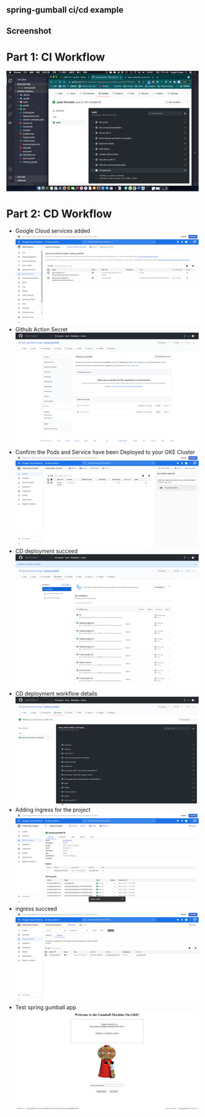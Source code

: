 ## spring-gumball ci/cd example

## Screenshot
# Part 1: CI Workflow
![CI_Workflow](/screenshots/CI_Workflow.png)
# Part 2: CD Workflow
* Google Cloud services added
![service](/screenshots/service_added.png)
* Github Action Secret
![serect](/screenshots/Github_Action_Secret.png)
* Confirm the Pods and Service have been Deployed to your GKE Cluster
![cluster](/screenshots/cluster_running.png)
* CD deployment succeed
![CD](/screenshots/release_7.0_working.png)
* CD deployment workflow details
![CD_detail](/screenshots/CD_working.png)
* Adding ingress for the project
![ingressConfig](/screenshots/ingress-configured.png)
* ingress succeed
![ingress](/screenshots/ingress_working.png)
* Test spring gumball app
![Test](/screenshots/project_working.png)